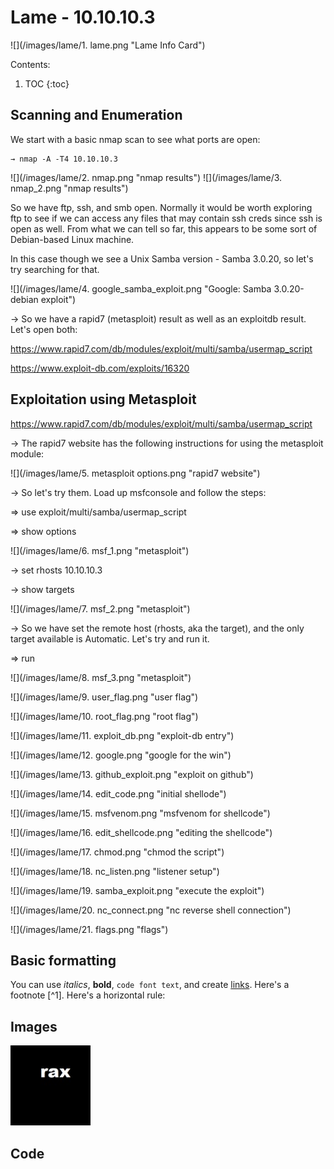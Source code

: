 # Lame - 10.10.10.3
![](/images/lame/1. lame.png "Lame Info Card")

Contents:

1. TOC
{:toc}

## Scanning and Enumeration

We start with a basic nmap scan to see what ports are open:

    → nmap -A -T4 10.10.10.3

![](/images/lame/2. nmap.png "nmap results")
![](/images/lame/3. nmap_2.png "nmap results")

So we have ftp, ssh, and smb open.  Normally it would be worth exploring ftp to see if we can access any files that may contain ssh creds since ssh is open as well.  From what we can tell so far, this appears to be some sort of Debian-based Linux machine.

In this case though we see a Unix Samba version - Samba 3.0.20, so let's try searching for that.

![](/images/lame/4. google_samba_exploit.png "Google: Samba 3.0.20-debian exploit")

→ So we have a rapid7 (metasploit) result as well as an exploitdb result.  Let's open both:

https://www.rapid7.com/db/modules/exploit/multi/samba/usermap_script

https://www.exploit-db.com/exploits/16320

## Exploitation using Metasploit

https://www.rapid7.com/db/modules/exploit/multi/samba/usermap_script

→ The rapid7 website has the following instructions for using the metasploit module:

![](/images/lame/5. metasploit options.png "rapid7 website")

→ So let's try them.  Load up msfconsole and follow the steps:

   ⇒ use exploit/multi/samba/usermap_script

   ⇒ show options

![](/images/lame/6. msf_1.png "metasploit")

→ set rhosts 10.10.10.3

→ show targets

![](/images/lame/7. msf_2.png "metasploit")


→ So we have set the remote host (rhosts, aka the target), and the only target available is Automatic. Let's try and run it.

   ⇒ run

![](/images/lame/8. msf_3.png "metasploit")

![](/images/lame/9. user_flag.png "user flag")

![](/images/lame/10. root_flag.png "root flag")

![](/images/lame/11. exploit_db.png "exploit-db entry")

![](/images/lame/12. google.png "google for the win")

![](/images/lame/13. github_exploit.png "exploit on github")

![](/images/lame/14. edit_code.png "initial shellode")

![](/images/lame/15. msfvenom.png "msfvenom for shellcode")

![](/images/lame/16. edit_shellcode.png "editing the shellcode")

![](/images/lame/17. chmod.png "chmod the script")

![](/images/lame/18. nc_listen.png "listener setup")

![](/images/lame/19. samba_exploit.png "execute the exploit")

![](/images/lame/20. nc_connect.png "nc reverse shell connection")

![](/images/lame/21. flags.png "flags")



## Basic formatting

You can use *italics*, **bold**, `code font text`, and create [links](https://www.markdownguide.org/cheat-sheet/). Here's a footnote [^1]. Here's a horizontal rule:


## Images

![rax logo](/images/rax_intel.jpg)

## Code
